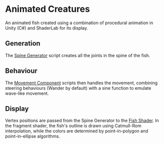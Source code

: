 # Animated Creatures

An animated fish created using a combination of procedural animation in Unity (C#) and ShaderLab for its display.

## Generation

The [Spine Generator](Assets/Scripts/SpineGenerator.cs) script creates all the joints in the spine of the fish.

## Behaviour

The [Movement Component](Assets/Scripts/MovementComponent.cs) scripts then handles the movement, combining steering behaviours (Wander by default) with a sine function to emulate wave-like movement.

## Display

Vertex positions are passed from the Spine Generator to the [Fish Shader](Assets/Shaders/Fish.shader). In the fragment shader, the fish's outline is drawn using Catmull-Rom interpolation, while the colors are determined by point-in-polygon and point-in-ellipse algorithms.
